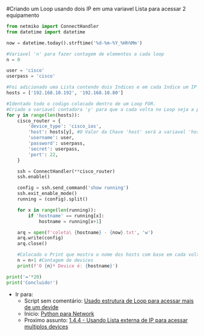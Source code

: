 #Criando um Loop usando dois IP em uma variavel Lista para acessar 2 equipamento

```python
from netmiko import ConnectHandler
from datetime import datetime

now = datetime.today().strftime('%d-%m-%Y_%Hh%Mm')

#Variavel 'n' para fazer contagem de elementos a cada loop
n = 0

user = 'cisco'
userpass = 'cisco'

#Foi adicionado uma Lista contendo dois Indices e em cada Indice um IP Address.
hosts = ['192.168.10.192', '192.168.10.80']

#Identado todo o codigo colocado dentro de um Loop FOR.
#Criado a variavel contadora 'y' para que a cada volta no Loop seja a posição do Indice dentro da Lista 'hosts'
for y in range(len(hosts)):
    cisco_router = {
        'device_type': 'cisco_ios',
        'host': hosts[y], #O Valor da Chave 'host' será a variavel 'hosts[na posição de 'y' dentro da lista 'hosts']
        'username': user,
        'password': userpass,
        'secret': userpass,
        'port': 22,
    }

    ssh = ConnectHandler(**cisco_router)
    ssh.enable()

    config = ssh.send_command('show running')
    ssh.exit_enable_mode()
    running = (config).split()

    for x in range(len(running)):
        if 'hostname' == running[x]:
            hostname = running[x+1]

    arq = open(f'coleta\ {hostname} - {now}.txt', 'w')
    arq.write(config)
    arq.close()

    #Colocado o Print que mostra o nome dos hosts com base em cada volta da executção do programa.
    n = n+1 #Contagem de devices
    print(f'O {n}º Device é: {hostname}')

print('='*20)
print('Concluido!')
```

- Ir para: 
    - Script sem comentário: [Usado estrutura de Loop para acessar mais de um devide](https://github.com/ozumaru/CiscoDevNet---Python/blob/master/Documents/Scripts/1.4.3%20-%20Usado%20estrutura%20de%20Loop%20para%20acessar%20mais%20de%20um%20devide.py)
    - Inicio: [Python para Network](https://github.com/ozumaru/CiscoDevNet---Python)
    - Proximo assunto: [1.4.4 - Usando Lista externa de IP para acessar multiplos devices](https://github.com/ozumaru/CiscoDevNet---Python/blob/master/Documents/Material/1.4.4%20-%20Usando%20Lista%20externa%20de%20IP%20para%20acessar%20multiplos%20devices.md)
